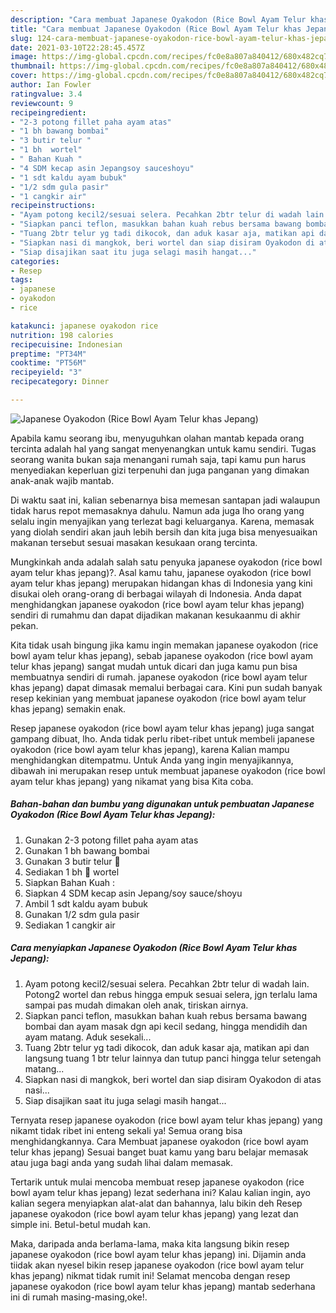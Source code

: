 ```yaml
---
description: "Cara membuat Japanese Oyakodon (Rice Bowl Ayam Telur khas Jepang) yang lezat Untuk Jualan"
title: "Cara membuat Japanese Oyakodon (Rice Bowl Ayam Telur khas Jepang) yang lezat Untuk Jualan"
slug: 124-cara-membuat-japanese-oyakodon-rice-bowl-ayam-telur-khas-jepang-yang-lezat-untuk-jualan
date: 2021-03-10T22:28:45.457Z
image: https://img-global.cpcdn.com/recipes/fc0e8a807a840412/680x482cq70/japanese-oyakodon-rice-bowl-ayam-telur-khas-jepang-foto-resep-utama.jpg
thumbnail: https://img-global.cpcdn.com/recipes/fc0e8a807a840412/680x482cq70/japanese-oyakodon-rice-bowl-ayam-telur-khas-jepang-foto-resep-utama.jpg
cover: https://img-global.cpcdn.com/recipes/fc0e8a807a840412/680x482cq70/japanese-oyakodon-rice-bowl-ayam-telur-khas-jepang-foto-resep-utama.jpg
author: Ian Fowler
ratingvalue: 3.4
reviewcount: 9
recipeingredient:
- "2-3 potong fillet paha ayam atas"
- "1 bh bawang bombai"
- "3 butir telur "
- "1 bh  wortel"
- " Bahan Kuah "
- "4 SDM kecap asin Jepangsoy sauceshoyu"
- "1 sdt kaldu ayam bubuk"
- "1/2 sdm gula pasir"
- "1 cangkir air"
recipeinstructions:
- "Ayam potong kecil2/sesuai selera. Pecahkan 2btr telur di wadah lain. Potong2 wortel dan rebus hingga empuk sesuai selera, jgn terlalu lama sampai pas mudah dimakan oleh anak, tiriskan airnya."
- "Siapkan panci teflon, masukkan bahan kuah rebus bersama bawang bombai dan ayam masak dgn api kecil sedang, hingga mendidih dan ayam matang. Aduk sesekali..."
- "Tuang 2btr telur yg tadi dikocok, dan aduk kasar aja, matikan api dan langsung tuang 1 btr telur lainnya dan tutup panci hingga telur setengah matang..."
- "Siapkan nasi di mangkok, beri wortel dan siap disiram Oyakodon di atas nasi..."
- "Siap disajikan saat itu juga selagi masih hangat..."
categories:
- Resep
tags:
- japanese
- oyakodon
- rice

katakunci: japanese oyakodon rice 
nutrition: 198 calories
recipecuisine: Indonesian
preptime: "PT34M"
cooktime: "PT56M"
recipeyield: "3"
recipecategory: Dinner

---
```



![Japanese Oyakodon (Rice Bowl Ayam Telur khas Jepang)](https://img-global.cpcdn.com/recipes/fc0e8a807a840412/680x482cq70/japanese-oyakodon-rice-bowl-ayam-telur-khas-jepang-foto-resep-utama.jpg)

Apabila kamu seorang ibu, menyuguhkan olahan mantab kepada orang tercinta adalah hal yang sangat menyenangkan untuk kamu sendiri. Tugas seorang  wanita bukan saja menangani rumah saja, tapi kamu pun harus menyediakan keperluan gizi terpenuhi dan juga panganan yang dimakan anak-anak wajib mantab.

Di waktu  saat ini, kalian sebenarnya bisa memesan santapan jadi walaupun tidak harus repot memasaknya dahulu. Namun ada juga lho orang yang selalu ingin menyajikan yang terlezat bagi keluarganya. Karena, memasak yang diolah sendiri akan jauh lebih bersih dan kita juga bisa menyesuaikan makanan tersebut sesuai masakan kesukaan orang tercinta. 



Mungkinkah anda adalah salah satu penyuka japanese oyakodon (rice bowl ayam telur khas jepang)?. Asal kamu tahu, japanese oyakodon (rice bowl ayam telur khas jepang) merupakan hidangan khas di Indonesia yang kini disukai oleh orang-orang di berbagai wilayah di Indonesia. Anda dapat menghidangkan japanese oyakodon (rice bowl ayam telur khas jepang) sendiri di rumahmu dan dapat dijadikan makanan kesukaanmu di akhir pekan.

Kita tidak usah bingung jika kamu ingin memakan japanese oyakodon (rice bowl ayam telur khas jepang), sebab japanese oyakodon (rice bowl ayam telur khas jepang) sangat mudah untuk dicari dan juga kamu pun bisa membuatnya sendiri di rumah. japanese oyakodon (rice bowl ayam telur khas jepang) dapat dimasak memalui berbagai cara. Kini pun sudah banyak resep kekinian yang membuat japanese oyakodon (rice bowl ayam telur khas jepang) semakin enak.

Resep japanese oyakodon (rice bowl ayam telur khas jepang) juga sangat gampang dibuat, lho. Anda tidak perlu ribet-ribet untuk membeli japanese oyakodon (rice bowl ayam telur khas jepang), karena Kalian mampu menghidangkan ditempatmu. Untuk Anda yang ingin menyajikannya, dibawah ini merupakan resep untuk membuat japanese oyakodon (rice bowl ayam telur khas jepang) yang nikamat yang bisa Kita coba.

<!--inarticleads1-->

##### Bahan-bahan dan bumbu yang digunakan untuk pembuatan Japanese Oyakodon (Rice Bowl Ayam Telur khas Jepang):

1. Gunakan 2-3 potong fillet paha ayam atas
1. Gunakan 1 bh bawang bombai
1. Gunakan 3 butir telur 🐔
1. Sediakan 1 bh 🥕 wortel
1. Siapkan  Bahan Kuah :
1. Siapkan 4 SDM kecap asin Jepang/soy sauce/shoyu
1. Ambil 1 sdt kaldu ayam bubuk
1. Gunakan 1/2 sdm gula pasir
1. Sediakan 1 cangkir air




<!--inarticleads2-->

##### Cara menyiapkan Japanese Oyakodon (Rice Bowl Ayam Telur khas Jepang):

1. Ayam potong kecil2/sesuai selera. Pecahkan 2btr telur di wadah lain. Potong2 wortel dan rebus hingga empuk sesuai selera, jgn terlalu lama sampai pas mudah dimakan oleh anak, tiriskan airnya.
1. Siapkan panci teflon, masukkan bahan kuah rebus bersama bawang bombai dan ayam masak dgn api kecil sedang, hingga mendidih dan ayam matang. Aduk sesekali...
1. Tuang 2btr telur yg tadi dikocok, dan aduk kasar aja, matikan api dan langsung tuang 1 btr telur lainnya dan tutup panci hingga telur setengah matang...
1. Siapkan nasi di mangkok, beri wortel dan siap disiram Oyakodon di atas nasi...
1. Siap disajikan saat itu juga selagi masih hangat...




Ternyata resep japanese oyakodon (rice bowl ayam telur khas jepang) yang nikamt tidak ribet ini enteng sekali ya! Semua orang bisa menghidangkannya. Cara Membuat japanese oyakodon (rice bowl ayam telur khas jepang) Sesuai banget buat kamu yang baru belajar memasak atau juga bagi anda yang sudah lihai dalam memasak.

Tertarik untuk mulai mencoba membuat resep japanese oyakodon (rice bowl ayam telur khas jepang) lezat sederhana ini? Kalau kalian ingin, ayo kalian segera menyiapkan alat-alat dan bahannya, lalu bikin deh Resep japanese oyakodon (rice bowl ayam telur khas jepang) yang lezat dan simple ini. Betul-betul mudah kan. 

Maka, daripada anda berlama-lama, maka kita langsung bikin resep japanese oyakodon (rice bowl ayam telur khas jepang) ini. Dijamin anda tiidak akan nyesel bikin resep japanese oyakodon (rice bowl ayam telur khas jepang) nikmat tidak rumit ini! Selamat mencoba dengan resep japanese oyakodon (rice bowl ayam telur khas jepang) mantab sederhana ini di rumah masing-masing,oke!.

